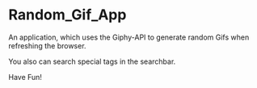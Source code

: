 # Random_Gif_App

An application, which uses the Giphy-API to generate random Gifs when refreshing 
the browser.

You also can search special tags in the searchbar.

Have Fun! 